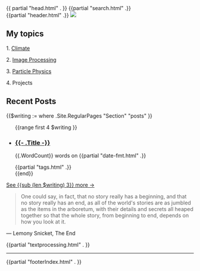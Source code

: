 <!DOCTYPE html>
<html lang="en">
{{ partial "head.html" . }}

<body>
{{partial "search.html" .}}
<div id="index" class="singlePage">
    {{partial "header.html" .}}
    <img id="banner" src="https://thdngan.github.io/quartz/banner.svg" />
    <div class="bio">
       <div class="writing-sidebar">
            <div class="delay t-3">
	            <h2>My topics</h2>
	            <p>1. <a href="https://thdngan.github.io/quartz/subjects/climate">Climate</a></p>
	            <p>2. <a href="https://thdngan.github.io/quartz/subjects/image-processing">Image Processing</a></p>
	            <p>3. <a href="https://thdngan.github.io/quartz/subjects/particle-physics">Particle Physics</a></p>
	            <p>4. Projects</p>
	        </div>
	        <div class="delay t-4">
                <h2>Recent Posts</h2>
                {{$writing := where .Site.RegularPages "Section" "posts" }}
                <ul class="delay stagger">
                    {{range first 4 $writing }}
                    <li>
                        <div class="section">
                            <div class="desc">
                                <h3><a href="{{ .Permalink }}">{{- .Title -}}</a></h3>
                            </div>
                            <p class="meta">
                            {{.WordCount}} words on {{partial "date-fmt.html" .}} 
                            </p>
                            {{partial "tags.html" .}}
                        </div>
                    </li>
                    {{end}}
                </ul>
                <a href="/quartz/posts">See {{sub (len $writing) 3}} more →</a>
            </div>
    </div>
	    <article>
            <p><blockquote>One could say, in fact, that no story really has a beginning, and that no story really has an end, as all of the world's stories are as jumbled as the items in the arboretum, with their details and secrets all heaped together so that the whole story, from beginning to end, depends on how you look at it.</blockquote></p>
            <p class="delay t-2"> &mdash; Lemony Snicket, The End
            <div class="delay stagger">{{partial "textprocessing.html" . }}</div>
        </article>
</div>
<div class="delay t-5">
<hr/>
        {{partial "footerIndex.html" . }}
</div>
</body>
</html>